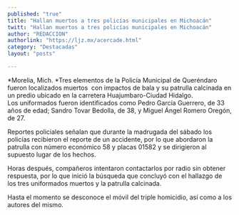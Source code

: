 ```yaml
---
published: "true"
title: "Hallan muertos a tres policías municipales en Michoacán"
twitt: "Hallan muertos a tres policías municipales en Michoacán"
author: "REDACCION"
authorlink: "https://ljz.mx/acercade.html"
category: "Destacadas"
layout: "posts"

---
```




*Morelia, Mich. *Tres elementos de la Policía Municipal de Queréndaro fueron localizados muertos  con impactos de bala y su patrulla calcinada en un predio ubicado en la carretera Huajumbaro-Ciudad Hidalgo.  
  Los uniformados fueron identificados como Pedro García Guerrero, de 33 años de edad; Sandro Tovar Bedolla, de 38, y Miguel Ángel Romero Oregón, de 27.



  Reportes policiales señalan que durante la madrugada del sábado los policías recibieron el reporte de un accidente, por lo que abordaron la patrulla con número económico 58 y placas 01582 y se dirigieron al supuesto lugar de los hechos.



  Horas después, compañeros intentaron contactarlos por radio sin obtener respuesta, por lo que inició la búsqueda que concluyó con el hallazgo de los tres uniformados muertos y la patrulla calcinada.



  Hasta el momento se desconoce el móvil del triple homicidio, así como a los autores del mismo.

